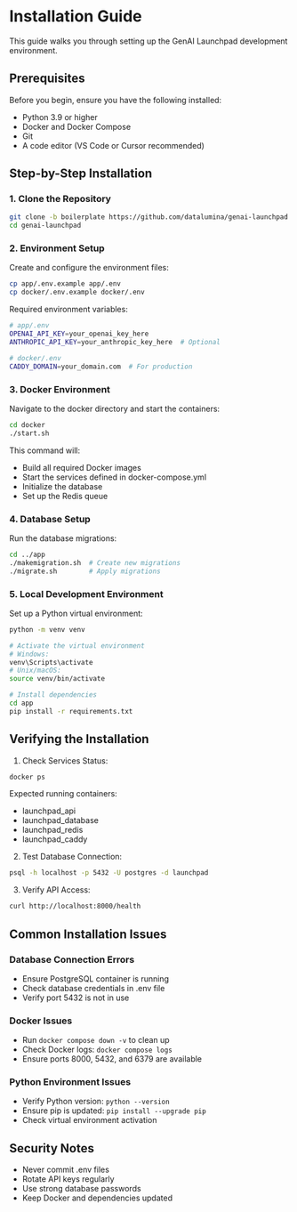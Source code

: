 # Installation Guide

This guide walks you through setting up the GenAI Launchpad development environment.

## Prerequisites

Before you begin, ensure you have the following installed:

- Python 3.9 or higher
- Docker and Docker Compose
- Git
- A code editor (VS Code or Cursor recommended)

## Step-by-Step Installation

### 1. Clone the Repository

```bash
git clone -b boilerplate https://github.com/datalumina/genai-launchpad.git
cd genai-launchpad
```

### 2. Environment Setup

Create and configure the environment files:

```bash
cp app/.env.example app/.env
cp docker/.env.example docker/.env
```

Required environment variables:

```bash
# app/.env
OPENAI_API_KEY=your_openai_key_here
ANTHROPIC_API_KEY=your_anthropic_key_here  # Optional

# docker/.env
CADDY_DOMAIN=your_domain.com  # For production
```

### 3. Docker Environment

Navigate to the docker directory and start the containers:

```bash
cd docker
./start.sh
```

This command will:

- Build all required Docker images
- Start the services defined in docker-compose.yml
- Initialize the database
- Set up the Redis queue

### 4. Database Setup

Run the database migrations:

```bash
cd ../app
./makemigration.sh  # Create new migrations
./migrate.sh        # Apply migrations
```

### 5. Local Development Environment

Set up a Python virtual environment:

```bash
python -m venv venv

# Activate the virtual environment
# Windows:
venv\Scripts\activate
# Unix/macOS:
source venv/bin/activate

# Install dependencies
cd app
pip install -r requirements.txt
```

## Verifying the Installation

1. Check Services Status:
```bash
docker ps
```

Expected running containers:
- launchpad_api
- launchpad_database
- launchpad_redis
- launchpad_caddy

2. Test Database Connection:
```bash
psql -h localhost -p 5432 -U postgres -d launchpad
```

3. Verify API Access:
```bash
curl http://localhost:8000/health
```

## Common Installation Issues

### Database Connection Errors
- Ensure PostgreSQL container is running
- Check database credentials in .env file
- Verify port 5432 is not in use

### Docker Issues
- Run `docker compose down -v` to clean up
- Check Docker logs: `docker compose logs`
- Ensure ports 8000, 5432, and 6379 are available

### Python Environment Issues
- Verify Python version: `python --version`
- Ensure pip is updated: `pip install --upgrade pip`
- Check virtual environment activation

## Security Notes

- Never commit .env files
- Rotate API keys regularly
- Use strong database passwords
- Keep Docker and dependencies updated
